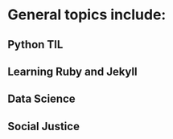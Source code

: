 # General topics include:
## Python TIL
## Learning Ruby and Jekyll
## Data Science
## Social Justice
